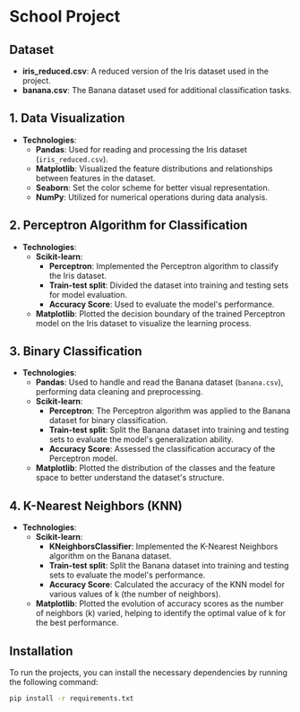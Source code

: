 # School Project
## Dataset
- **iris_reduced.csv**: A reduced version of the Iris dataset used in the project.
- **banana.csv**: The Banana dataset used for additional classification tasks.
## 1. **Data Visualization**
- **Technologies**:
  - **Pandas**: Used for reading and processing the Iris dataset (`iris_reduced.csv`).
  - **Matplotlib**: Visualized the feature distributions and relationships between features in the dataset.
  - **Seaborn**: Set the color scheme for better visual representation.
  - **NumPy**: Utilized for numerical operations during data analysis.

## 2. **Perceptron Algorithm for Classification**
- **Technologies**:
  - **Scikit-learn**:
    - **Perceptron**: Implemented the Perceptron algorithm to classify the Iris dataset.
    - **Train-test split**: Divided the dataset into training and testing sets for model evaluation.
    - **Accuracy Score**: Used to evaluate the model's performance.
  - **Matplotlib**: Plotted the decision boundary of the trained Perceptron model on the Iris dataset to visualize the learning process.

## 3. **Binary Classification**
- **Technologies**:
  - **Pandas**: Used to handle and read the Banana dataset (`banana.csv`), performing data cleaning and preprocessing.
  - **Scikit-learn**:
    - **Perceptron**: The Perceptron algorithm was applied to the Banana dataset for binary classification.
    - **Train-test split**: Split the Banana dataset into training and testing sets to evaluate the model's generalization ability.
    - **Accuracy Score**: Assessed the classification accuracy of the Perceptron model.
  - **Matplotlib**: Plotted the distribution of the classes and the feature space to better understand the dataset's structure.

## 4. **K-Nearest Neighbors (KNN)**
- **Technologies**:
  - **Scikit-learn**:
    - **KNeighborsClassifier**: Implemented the K-Nearest Neighbors algorithm on the Banana dataset.
    - **Train-test split**: Split the Banana dataset into training and testing sets to evaluate the model's performance.
    - **Accuracy Score**: Calculated the accuracy of the KNN model for various values of k (the number of neighbors).
  - **Matplotlib**: Plotted the evolution of accuracy scores as the number of neighbors (k) varied, helping to identify the optimal value of k for the best performance.

## Installation

To run the projects, you can install the necessary dependencies by running the following command:

```bash
pip install -r requirements.txt
